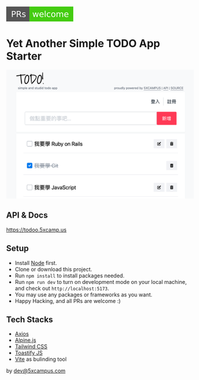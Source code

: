 ![](references/images/PRs-welcome-brightgreen.svg)

# Yet Another Simple TODO App Starter

![](references/images/screenshot.png)

## API & Docs

<https://todoo.5xcamp.us>

## Setup

- Install [Node](https://nodejs.org/en/) first.
- Clone or download this project.
- Run `npm install` to install packages needed.
- Run `npm run dev` to turn on development mode on your local machine, and check out `http://localhost:5173`.
- You may use any packages or frameworks as you want.
- Happy Hacking, and all PRs are welcome :)

## Tech Stacks

- [Axios](https://github.com/axios/axios)
- [Alpine.js](https://alpinejs.dev/)
- [Tailwind CSS](https://tailwindcss.com/)
- [Toastify JS](https://apvarun.github.io/toastify-js/)
- [Vite](https://vite.dev/) as bulinding tool

by dev@5xcampus.com

